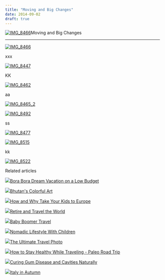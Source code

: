 ```yaml
---
title: "Moving and Big Changes"
date: 2014-09-02
draft: true
---
```


[![IMG_8466](https://soultravelers3.typepad.com/.a/6a00e5502a9507883301a73e0e33f6970d-200wi "IMG_8466")](http://soultravelers3.typepad.com/.a/6a00e5502a9507883301a73e0e33f6970d-pi)Moving and Big Changes  
  
  
  
  
  
  

* * *

  
  
[![IMG_8466](https://soultravelers3.typepad.com/.a/6a00e5502a9507883301b8d06222da970c-800wi "IMG_8466")](http://soultravelers3.typepad.com/.a/6a00e5502a9507883301b8d06222da970c-pi)  
  
xxx  
  
[![IMG_8447](https://soultravelers3.typepad.com/.a/6a00e5502a9507883301a73e0e3431970d-800wi "IMG_8447")](http://soultravelers3.typepad.com/.a/6a00e5502a9507883301a73e0e3431970d-pi)  
  
KK  
  
[![IMG_8462](https://soultravelers3.typepad.com/.a/6a00e5502a9507883301b8d062231d970c-800wi "IMG_8462")](http://soultravelers3.typepad.com/.a/6a00e5502a9507883301b8d062231d970c-pi)  
  
aa  
  
[![IMG_8465_2](https://soultravelers3.typepad.com/.a/6a00e5502a9507883301b8d0622344970c-800wi "IMG_8465_2")](http://soultravelers3.typepad.com/.a/6a00e5502a9507883301b8d0622344970c-pi)  
  
[![IMG_8492](https://soultravelers3.typepad.com/.a/6a00e5502a9507883301b7c6d84f22970b-800wi "IMG_8492")](http://soultravelers3.typepad.com/.a/6a00e5502a9507883301b7c6d84f22970b-pi)  
  
ss  
  
[![IMG_8477](https://soultravelers3.typepad.com/.a/6a00e5502a9507883301b7c6d84f38970b-800wi "IMG_8477")](http://soultravelers3.typepad.com/.a/6a00e5502a9507883301b7c6d84f38970b-pi)  
  
[![IMG_8515](https://soultravelers3.typepad.com/.a/6a00e5502a9507883301b7c6d84f4b970b-800wi "IMG_8515")](http://soultravelers3.typepad.com/.a/6a00e5502a9507883301b7c6d84f4b970b-pi)  
  
kk  
  
[![IMG_8522](https://soultravelers3.typepad.com/.a/6a00e5502a9507883301b8d062238a970c-800wi "IMG_8522")](http://soultravelers3.typepad.com/.a/6a00e5502a9507883301b8d062238a970c-pi)  
  
  
  
  
  
  
  

Related articles

[![](http://i.zemanta.com/264138071_80_80.jpg)](http://soultravelers3new.local/2014/04/bora-bora-dream-vacation-on-a-low-budget.html)[Bora Bora Dream Vacation on a Low Budget](http://soultravelers3new.local/2014/04/bora-bora-dream-vacation-on-a-low-budget.html)

[![](http://i.zemanta.com/93117408_80_80.jpg)](http://soultravelers3new.local/2012/06/bhutans-colorful-art.html)[Bhutan's Colorful Art](http://soultravelers3new.local/2012/06/bhutans-colorful-art.html)

[![](http://i.zemanta.com/273206581_80_80.jpg)](http://soultravelers3new.local/2014/05/how-and-why-take-your-kids-to-europe.html)[How and Why Take Your Kids to Europe](http://soultravelers3new.local/2014/05/how-and-why-take-your-kids-to-europe.html)

[![](http://i.zemanta.com/185282080_80_80.jpg)](http://soultravelers3new.local/2013/07/retire-and-travel-the-world.html)[Retire and Travel the World](http://soultravelers3new.local/2013/07/retire-and-travel-the-world.html)

[![](http://i.zemanta.com/242635267_80_80.jpg)](http://soultravelers3new.local/2014/01/baby-boomer-travel.html)[Baby Boomer Travel](http://soultravelers3new.local/2014/01/baby-boomer-travel.html)

[![](http://i.zemanta.com/97268419_80_80.jpg)](http://soultravelers3new.local/2012/06/nomadic-lifestyle-with-children-.html)[Nomadic Lifestyle With Children](http://soultravelers3new.local/2012/06/nomadic-lifestyle-with-children-.html)

[![](http://i.zemanta.com/130738046_80_80.jpg)](http://soultravelers3new.local/2012/12/the-ultimate-travel-photo.html)[The Ultimate Travel Photo](http://soultravelers3new.local/2012/12/the-ultimate-travel-photo.html)

[![](http://i.zemanta.com/275620208_80_80.jpg)](http://soultravelers3new.local/2014/06/how-to-stay-healthy-while-traveling-paleo-road-trip.html)[How to Stay Healthy While Traveling - Paleo Road Trip](http://soultravelers3new.local/2014/06/how-to-stay-healthy-while-traveling-paleo-road-trip.html)

[![](http://i.zemanta.com/154024597_80_80.jpg)](http://soultravelers3new.local/2013/03/curing-gum-disease-and-cavities-naturally.html)[Curing Gum Disease and Cavities Naturally](http://soultravelers3new.local/2013/03/curing-gum-disease-and-cavities-naturally.html)

[![](http://i.zemanta.com/107757927_80_80.jpg)](http://soultravelers3new.local/2012/08/italy-in-autumn.html)[Italy in Autumn](http://soultravelers3new.local/2012/08/italy-in-autumn.html)
